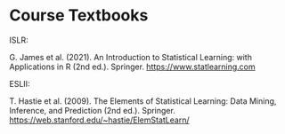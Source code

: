 # Course Textbooks
ISLR:

G. James et al. (2021). An Introduction to Statistical Learning: with Applications in R (2nd ed.). Springer. https://www.statlearning.com

ESLII:

T. Hastie et al. (2009). The Elements of Statistical Learning: Data Mining, Inference, and Prediction (2nd ed.). Springer. https://web.stanford.edu/~hastie/ElemStatLearn/